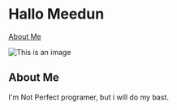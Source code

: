 # Hallo Meedun

[About Me]("About-Me") 

![This is an image](https://myoctocat.com/assets/images/base-octocat.svg)

## About Me

I'm Not Perfect programer, but i will do my bast. 
